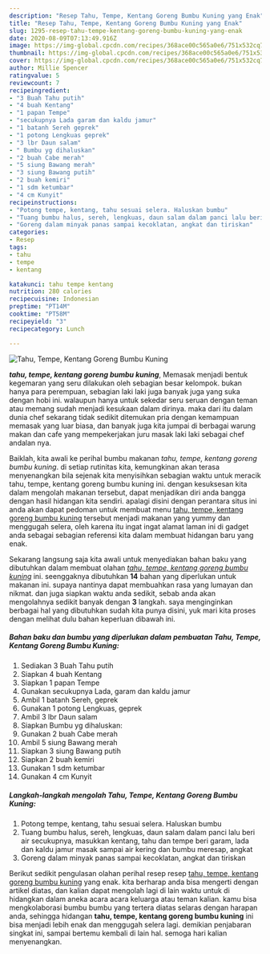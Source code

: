 ```yaml
---
description: "Resep Tahu, Tempe, Kentang Goreng Bumbu Kuning yang Enak"
title: "Resep Tahu, Tempe, Kentang Goreng Bumbu Kuning yang Enak"
slug: 1295-resep-tahu-tempe-kentang-goreng-bumbu-kuning-yang-enak
date: 2020-08-09T07:13:49.916Z
image: https://img-global.cpcdn.com/recipes/368ace00c565a0e6/751x532cq70/tahu-tempe-kentang-goreng-bumbu-kuning-foto-resep-utama.jpg
thumbnail: https://img-global.cpcdn.com/recipes/368ace00c565a0e6/751x532cq70/tahu-tempe-kentang-goreng-bumbu-kuning-foto-resep-utama.jpg
cover: https://img-global.cpcdn.com/recipes/368ace00c565a0e6/751x532cq70/tahu-tempe-kentang-goreng-bumbu-kuning-foto-resep-utama.jpg
author: Millie Spencer
ratingvalue: 5
reviewcount: 7
recipeingredient:
- "3 Buah Tahu putih"
- "4 buah Kentang"
- "1 papan Tempe"
- "secukupnya Lada garam dan kaldu jamur"
- "1 batanh Sereh geprek"
- "1 potong Lengkuas geprek"
- "3 lbr Daun salam"
- " Bumbu yg dihaluskan"
- "2 buah Cabe merah"
- "5 siung Bawang merah"
- "3 siung Bawang putih"
- "2 buah kemiri"
- "1 sdm ketumbar"
- "4 cm Kunyit"
recipeinstructions:
- "Potong tempe, kentang, tahu sesuai selera. Haluskan bumbu"
- "Tuang bumbu halus, sereh, lengkuas, daun salam dalam panci lalu beri air secukupnya, masukkan kentang, tahu dan tempe beri garam, lada dan kaldu jamur masak sampai air kering dan bumbu meresap, angkat"
- "Goreng dalam minyak panas sampai kecoklatan, angkat dan tiriskan"
categories:
- Resep
tags:
- tahu
- tempe
- kentang

katakunci: tahu tempe kentang 
nutrition: 280 calories
recipecuisine: Indonesian
preptime: "PT14M"
cooktime: "PT58M"
recipeyield: "3"
recipecategory: Lunch

---
```



![Tahu, Tempe, Kentang Goreng Bumbu Kuning](https://img-global.cpcdn.com/recipes/368ace00c565a0e6/751x532cq70/tahu-tempe-kentang-goreng-bumbu-kuning-foto-resep-utama.jpg)

<b><i>tahu, tempe, kentang goreng bumbu kuning</i></b>, Memasak menjadi bentuk kegemaran yang seru dilakukan oleh sebagian besar kelompok. bukan hanya para perempuan, sebagian laki laki juga banyak juga yang suka dengan hobi ini. walaupun hanya untuk sekedar seru seruan dengan teman atau memang sudah menjadi kesukaan dalam dirinya. maka dari itu dalam dunia chef sekarang tidak sedikit ditemukan pria dengan kemampuan memasak yang luar biasa, dan banyak juga kita jumpai di berbagai warung makan dan cafe yang mempekerjakan juru masak laki laki sebagai chef andalan nya.



Baiklah, kita awali ke perihal bumbu makanan <i>tahu, tempe, kentang goreng bumbu kuning</i>. di setiap rutinitas kita, kemungkinan akan terasa menyenangkan bila sejenak kita menyisihkan sebagian waktu untuk meracik tahu, tempe, kentang goreng bumbu kuning ini. dengan kesuksesan kita dalam mengolah makanan tersebut, dapat menjadikan diri anda bangga dengan hasil hidangan kita sendiri. apalagi disini dengan perantara situs ini anda akan dapat pedoman untuk membuat menu <u>tahu, tempe, kentang goreng bumbu kuning</u> tersebut menjadi makanan yang yummy dan menggugah selera, oleh karena itu ingat ingat alamat laman ini di gadget anda sebagai sebagian referensi kita dalam membuat hidangan baru yang enak.


Sekarang langsung saja kita awali untuk menyediakan bahan baku yang dibutuhkan dalam membuat olahan <u><i>tahu, tempe, kentang goreng bumbu kuning</i></u> ini. seenggaknya dibutuhkan <b>14</b> bahan yang diperlukan untuk makanan ini. supaya nantinya dapat membuahkan rasa yang lumayan dan nikmat. dan juga siapkan waktu anda sedikit, sebab anda akan mengolahnya sedikit banyak dengan <b>3</b> langkah. saya menginginkan berbagai hal yang dibutuhkan sudah kita punya disini, yuk mari kita proses dengan melihat dulu bahan keperluan dibawah ini.

<!--inarticleads1-->

##### Bahan baku dan bumbu yang diperlukan dalam pembuatan Tahu, Tempe, Kentang Goreng Bumbu Kuning:

1. Sediakan 3 Buah Tahu putih
1. Siapkan 4 buah Kentang
1. Siapkan 1 papan Tempe
1. Gunakan secukupnya Lada, garam dan kaldu jamur
1. Ambil 1 batanh Sereh, geprek
1. Gunakan 1 potong Lengkuas, geprek
1. Ambil 3 lbr Daun salam
1. Siapkan  Bumbu yg dihaluskan:
1. Gunakan 2 buah Cabe merah
1. Ambil 5 siung Bawang merah
1. Siapkan 3 siung Bawang putih
1. Siapkan 2 buah kemiri
1. Gunakan 1 sdm ketumbar
1. Gunakan 4 cm Kunyit




<!--inarticleads2-->

##### Langkah-langkah mengolah Tahu, Tempe, Kentang Goreng Bumbu Kuning:

1. Potong tempe, kentang, tahu sesuai selera. Haluskan bumbu
1. Tuang bumbu halus, sereh, lengkuas, daun salam dalam panci lalu beri air secukupnya, masukkan kentang, tahu dan tempe beri garam, lada dan kaldu jamur masak sampai air kering dan bumbu meresap, angkat
1. Goreng dalam minyak panas sampai kecoklatan, angkat dan tiriskan




Berikut sedikit pengulasan olahan perihal resep resep <u>tahu, tempe, kentang goreng bumbu kuning</u> yang enak. kita berharap anda bisa mengerti dengan artikel diatas, dan kalian dapat mengolah lagi di lain waktu untuk di hidangkan dalam aneka acara acara keluarga atau teman kalian. kamu bisa mengkolaborasi bumbu bumbu yang tertera diatas selaras dengan harapan anda, sehingga hidangan <b>tahu, tempe, kentang goreng bumbu kuning</b> ini bisa menjadi lebih enak dan menggugah selera lagi. demikian penjabaran singkat ini, sampai bertemu kembali di lain hal. semoga hari kalian menyenangkan.

